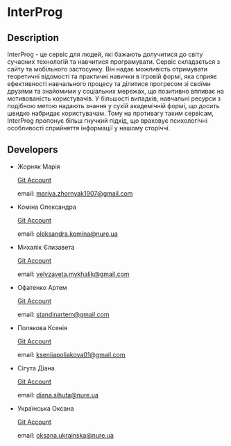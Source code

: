 # InterProg

## Description

InterProg - це сервіс для людей, які бажають долучитися до світу сучасних технологій та навчитися програмувати. Сервіс складається з сайту та мобільного застосунку. Він надає можливість отримувати теоретичні відомості та практичні навички в ігровій формі, яка сприяє ефективності навчального процесу та ділитися прогресом зі своїми друзями та знайомими у соціальних мережах, що позитивно впливає на мотивованість користувачів. У більшості випадків, навчальні ресурси з подібною метою надають знання у сухій академічній формі, що досить швидко набридає користувачам. Тому на противагу таким сервісам, InterProg пропонує більш гнучкий підхід, що враховує психологічні особливості сприйняття інформації у нашому сторіччі.

## Developers

- Жорняк Марія

  [Git Account](https://github.com/MariaZhornyak)
  
  email: [mariya.zhornyak1907@gmail.com](mailto:mariya.zhornyak1907@gmail.com)

- Коміна Олександра

  [Git Account](https://github.com/Alekca-K)
  
  email: [oleksandra.komina@nure.ua](mailto:oleksandra.komina@nure.ua)
  
- Михалік Єлизавета

  [Git Account](https://github.com/yelyzaveta-mykhalik)
  
  email: [yelyzaveta.mykhalik@gmail.com](mailto:yelyzaveta.mykhalik@gmail.com)

- Офатенко Артем

  [Git Account](https://github.com/ArtemOF)
  
  email: [standinartem@gmail.com](mailto:standinartem@gmail.com)
  
- Полякова Ксенія 

  [Git Account](https://github.com/poliakovak) 
  
  email: [kseniiapoliakova01@gmail.com](mailto:kseniiapoliakova01@gmail.com)
  
- Сігута Діана

  [Git Account](https://github.com/Sihuta)
  
  email: [diana.sihuta@nure.ua](mailto:diana.sihuta@nure.ua)
  
- Українська Оксана

  [Git Account](https://github.com/oksenich4711)
  
  email: [oksana.ukrainska@nure.ua](mailto:oksana.ukrainska@nure.ua)
  
